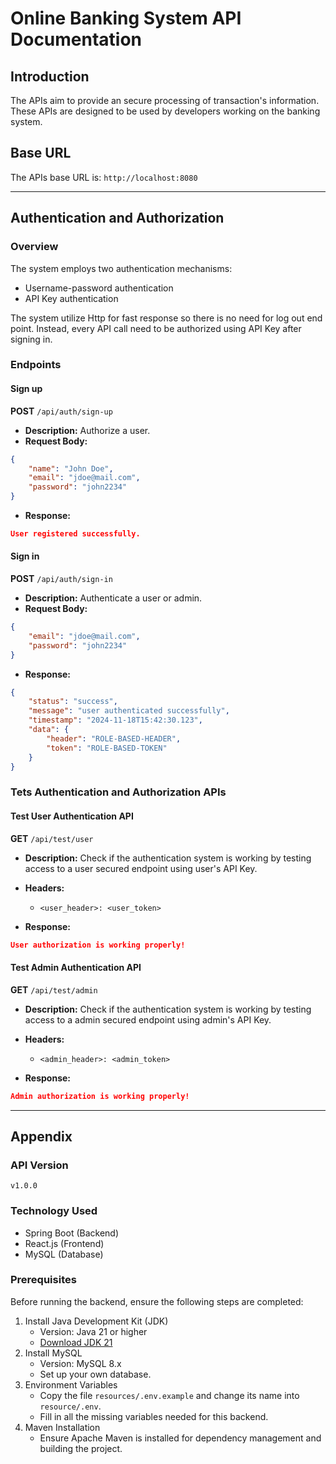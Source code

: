 # Online Banking System API Documentation

## Introduction

The APIs aim to provide an secure processing of transaction's information. These
APIs are designed to be used by developers working on the banking system.

## Base URL

The APIs base URL is: `http://localhost:8080`

---

## Authentication and Authorization

### Overview

The system employs two authentication mechanisms:

- Username-password authentication
- API Key authentication

The system utilize Http for fast response so there is no need for log out end
point. Instead, every API call need to be authorized using API Key after signing
in.

### Endpoints

#### Sign up

**POST** `/api/auth/sign-up`

- **Description:** Authorize a user.
- **Request Body:**

```json
{
    "name": "John Doe",
    "email": "jdoe@mail.com",
    "password": "john2234"
}
```

- **Response:**

```json
User registered successfully.
```

#### Sign in

**POST** `/api/auth/sign-in`

- **Description:** Authenticate a user or admin.
- **Request Body:**

```json
{
    "email": "jdoe@mail.com",
    "password": "john2234"
}
```

- **Response:**

```json
{
    "status": "success",
    "message": "user authenticated successfully",
    "timestamp": "2024-11-18T15:42:30.123",
    "data": {
        "header": "ROLE-BASED-HEADER",
        "token": "ROLE-BASED-TOKEN"
    }
}
```

### Tets Authentication and Authorization APIs

#### Test User Authentication API

**GET** `/api/test/user`

- **Description:** Check if the authentication system is working by testing
  access to a user secured endpoint using user's API Key.
- **Headers:**

  - `<user_header>: <user_token>`

- **Response:**

```json
User authorization is working properly!
```

#### Test Admin Authentication API

**GET** `/api/test/admin`

- **Description:** Check if the authentication system is working by testing
  access to a admin secured endpoint using admin's API Key.
- **Headers:**

  - `<admin_header>: <admin_token>`

- **Response:**

```json
Admin authorization is working properly!
```

---

## Appendix

### API Version

`v1.0.0`

### Technology Used

- Spring Boot (Backend)
- React.js (Frontend)
- MySQL (Database)

### Prerequisites

Before running the backend, ensure the following steps are completed:

1. Install Java Development Kit (JDK)
   - Version: Java 21 or higher
   - [Download JDK 21](https://www.oracle.com/java/technologies/javase/jdk21-archive-downloads.html)
2. Install MySQL
   - Version: MySQL 8.x
   - Set up your own database.
3. Environment Variables
   - Copy the file `resources/.env.example` and change its name into
     `resource/.env`.
   - Fill in all the missing variables needed for this backend.
4. Maven Installation
   - Ensure Apache Maven is installed for dependency management and building the
     project.
